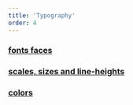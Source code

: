 ```yaml
---
title: 'Typography'
order: 4
---
```


### [fonts faces](/typography/fontFamillies/)

### [scales, sizes and line-heights](/typography/scaleAndSizes/)

### [colors](/typography/colors/)
